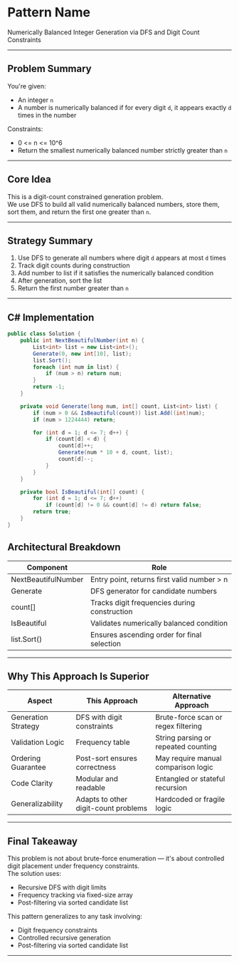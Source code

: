 # Pattern Name  
Numerically Balanced Integer Generation via DFS and Digit Count Constraints

---

## Problem Summary

You're given:

- An integer `n`  
- A number is numerically balanced if for every digit `d`, it appears exactly `d` times in the number

Constraints:

- 0 <= n <= 10^6
- Return the smallest numerically balanced number strictly greater than `n`

---

## Core Idea

This is a digit-count constrained generation problem.  
We use DFS to build all valid numerically balanced numbers, store them, sort them, and return the first one greater than `n`.

---

## Strategy Summary

1. Use DFS to generate all numbers where digit `d` appears at most `d` times  
2. Track digit counts during construction  
3. Add number to list if it satisfies the numerically balanced condition  
4. After generation, sort the list  
5. Return the first number greater than `n`

---

## C# Implementation

```csharp
public class Solution {
    public int NextBeautifulNumber(int n) {
        List<int> list = new List<int>();
        Generate(0, new int[10], list);
        list.Sort();
        foreach (int num in list) {
            if (num > n) return num;
        }
        return -1;
    }

    private void Generate(long num, int[] count, List<int> list) {
        if (num > 0 && IsBeautiful(count)) list.Add((int)num);
        if (num > 1224444) return;

        for (int d = 1; d <= 7; d++) {
            if (count[d] < d) {
                count[d]++;
                Generate(num * 10 + d, count, list);
                count[d]--;
            }
        }
    }

    private bool IsBeautiful(int[] count) {
        for (int d = 1; d <= 7; d++)
            if (count[d] != 0 && count[d] != d) return false;
        return true;
    }
}
```

## Architectural Breakdown

| Component             | Role                                                  |
|----------------------|--------------------------------------------------------|
| NextBeautifulNumber   | Entry point, returns first valid number > n           |
| Generate              | DFS generator for candidate numbers                   |
| count[]               | Tracks digit frequencies during construction          |
| IsBeautiful           | Validates numerically balanced condition              |
| list.Sort()           | Ensures ascending order for final selection           |

---

## Why This Approach Is Superior

| Aspect               | This Approach                          | Alternative Approach                     |
|----------------------|----------------------------------------|------------------------------------------|
| Generation Strategy  | DFS with digit constraints             | Brute-force scan or regex filtering      |
| Validation Logic     | Frequency table                        | String parsing or repeated counting      |
| Ordering Guarantee   | Post-sort ensures correctness          | May require manual comparison logic      |
| Code Clarity         | Modular and readable                   | Entangled or stateful recursion          |
| Generalizability     | Adapts to other digit-count problems   | Hardcoded or fragile logic               |

---

## Final Takeaway

This problem is not about brute-force enumeration — it's about controlled digit placement under frequency constraints.  
The solution uses:

- Recursive DFS with digit limits  
- Frequency tracking via fixed-size array  
- Post-filtering via sorted candidate list

This pattern generalizes to any task involving:

- Digit frequency constraints  
- Controlled recursive generation  
- Post-filtering via sorted candidate list



---
